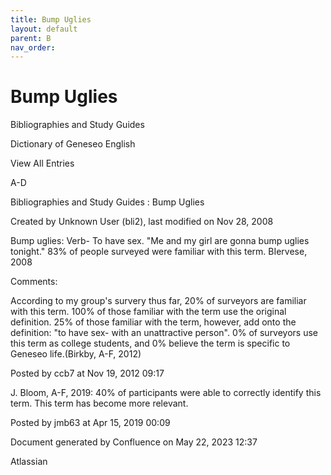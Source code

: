 ```yaml
---
title: Bump Uglies
layout: default
parent: B
nav_order:
---
```


# Bump Uglies

Bibliographies and Study Guides

Dictionary of Geneseo English

View All Entries

A-D

Bibliographies and Study Guides : Bump Uglies

Created by  Unknown User (bli2), last modified on Nov 28, 2008

Bump uglies: Verb- To have sex. &quot;Me and my girl are gonna bump uglies tonight.&quot; 83% of people surveyed were familiar with this term. BIervese, 2008  

Comments:

According to my group's survery thus far, 20% of surveyors are familiar with this term. 100% of those familiar with the term use the original definition. 25% of those familiar with the term, however, add onto the definition: &quot;to have sex- with an unattractive person&quot;. 0% of surveyors use this term as college students, and 0% believe the term is specific to Geneseo life.(Birkby, A-F, 2012)

Posted by ccb7 at Nov 19, 2012 09:17

J. Bloom, A-F, 2019: 40% of participants were able to correctly identify this term. This term has become more relevant. 

Posted by jmb63 at Apr 15, 2019 00:09

Document generated by Confluence on May 22, 2023 12:37

Atlassian
